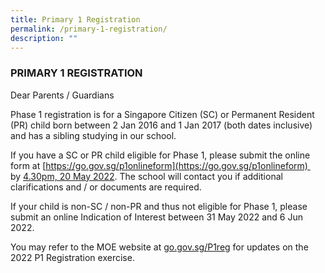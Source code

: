 ```yaml
---
title: Primary 1 Registration
permalink: /primary-1-registration/
description: ""
---
```



### PRIMARY 1 REGISTRATION

Dear Parents / Guardians

Phase 1 registration is for a Singapore Citizen (SC) or Permanent Resident (PR) child born between 2 Jan 2016 and 1 Jan 2017 (both dates inclusive) and has a sibling studying in our school.

If you have a SC or PR child eligible for Phase 1, please submit the online form at [https://go.gov.sg/p1onlineform](https://go.gov.sg/p1onlineform)  by <u>4.30pm, 20 May 2022</u>. The school will contact you if additional clarifications and / or documents are required.

If your child is non-SC / non-PR and thus not eligible for Phase 1, please submit an online Indication of Interest between 31 May 2022 and 6 Jun 2022.

You may refer to the MOE website at [go.gov.sg/P1reg](http://go.gov.sg/P1reg) for updates on the 2022 P1 Registration exercise.
